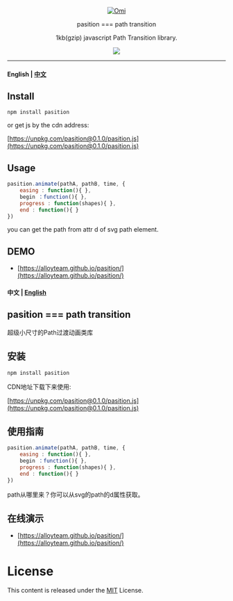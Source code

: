 ﻿
<p align="center">
  <a href ="##"><img alt="Omi" src="http://images2015.cnblogs.com/blog/105416/201706/105416-20170614154238196-2066608546.gif"></a>
</p>
<p align="center">
pasition === path transition
</p>
<p align="center">
1kb(gzip)  javascript Path Transition library. 
</p>
<p align="center">
  <a href="https://travis-ci.org/AlloyTeam/omi"><img src="https://travis-ci.org/AlloyTeam/omi.svg"></a>
</p>

---
#### English | [﻿中文](https://github.com/AlloyTeam/pasition#中文--english)



## Install

```
npm install pasition
```

or get js by the cdn address:

[https://unpkg.com/pasition@0.1.0/pasition.js](https://unpkg.com/pasition@0.1.0/pasition.js)

## Usage

```js
pasition.animate(pathA, pathB, time, {
    easing : function(){ },
    begin ：function(){ },
    progress : function(shapes){ },
    end : function(){ }
})
```

you can get the path from attr d of svg path element.


## DEMO

* [https://alloyteam.github.io/pasition/](https://alloyteam.github.io/pasition/)

#### 中文 | [English](https://github.com/AlloyTeam/pasition#english--中文)

## pasition === path transition 

超级小尺寸的Path过渡动画类库

## 安装

```
npm install pasition
```

CDN地址下载下来使用:

[https://unpkg.com/pasition@0.1.0/pasition.js](https://unpkg.com/pasition@0.1.0/pasition.js)

## 使用指南


```js
pasition.animate(pathA, pathB, time, {
    easing : function(){ },
    begin ：function(){ },
    progress : function(shapes){ },
    end : function(){ }
})
```

path从哪里来？你可以从svg的path的d属性获取。

## 在线演示

* [https://alloyteam.github.io/pasition/](https://alloyteam.github.io/pasition/)


# License
This content is released under the [MIT](http://opensource.org/licenses/MIT) License.
